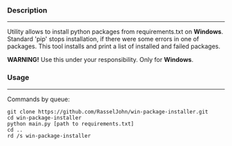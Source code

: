 
### Description
***
Utility allows to install python packages from requirements.txt on __Windows__.
Standard 'pip' stops installation, if there were some errors in one of packages.
This tool installs and print a list of installed and failed packages.

**WARNING!** Use this under your responsibility. Only for __Windows__.

### Usage
***
Commands by queue:
```
git clone https://github.com/RasselJohn/win-package-installer.git
cd win-package-installer
python main.py [path to requirements.txt]
cd ..
rd /s win-package-installer
